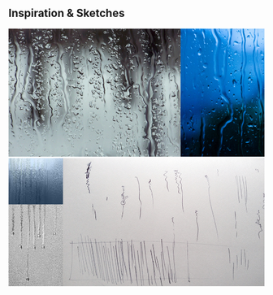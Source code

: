 ## Inspiration & Sketches
![Example Image](project_images/1000x500_thoughts1.jpg?raw=true "Inspiration")
![Example Image](project_images/1000x500_thoughts2.jpg?raw=true "Inspiration & Sketches")


